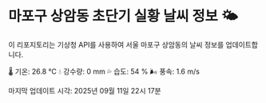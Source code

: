 
# 마포구 상암동 초단기 실황 날씨 정보 🌤️

이 리포지토리는 기상청 API를 사용하여 서울 마포구 상암동의 날씨 정보를 업데이트합니다. 

🌡️ 기온: 26.8 ℃
💧 강수량: 0 mm
💦 습도: 54 %
🌬️ 풍속: 1.6 m/s

마지막 업데이트 시각: 2025년 09월 11일 22시 17분    
